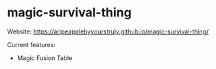 # magic-survival-thing
Website: https://aripeapplebyyourstruly.github.io/magic-survival-thing/

Current features:
- Magic Fusion Table
